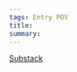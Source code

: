 ```yaml
---
tags: Entry POV
title: 
summary: 
---
```

[Substack](https://draculadaily.substack.com/p/dracula-august-19-27c)
